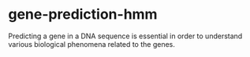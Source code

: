# gene-prediction-hmm
Predicting a gene in a DNA sequence is essential in order to understand various biological phenomena related to the genes.
